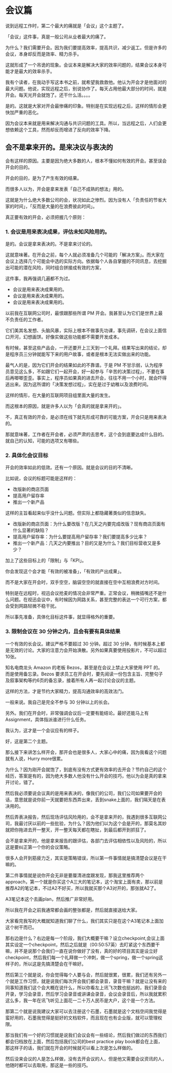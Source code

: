 # 会议篇

说到远程工作时，第二个最大的痛就是「会议」这个主题了。

「会议」这件事，真是一般公司从业者最大的痛了。

为什么？我们需要开会。因为我们要提高效率，提高共识，减少返工。但是许多的会议，本身却反而是效率、精力杀手。

这就形成了一个吊诡的现象。会议本来是解决大家的效率问题的，结果会议本身可能才是最大的效率杀手。

我有个读者，在我动手写这本书之前，就希望我救救他。他认为开会才是他面对的最大问题。他说，实现远程之后，别说协作了。每天占用他最大部分的时间，就是开会。每天光开会就饱了。还干什么活。。。。

是的。这就是大家对开会最惨痛的印象。特别是在实现远程之后，这样的情形会更快加严重的恶化。

因为会议本来就是用来解决沟通与共识问题的工具。所以，当远程之后，人们会更想依赖这个工具，然而却反而增进了反向的效率下降。

## 会不是拿来开的。是来决议与表决的

会有这样的原因。主要是因为绝大多数的人，根本不懂如何有效的开会。甚至误会开会的目的。

开会的目的，是为了产生有效的结果。

而很多人以为，开会是拿来发表「自己不成熟的想法」用的。

这就是为什么绝大多数公司的会，状况如此之惨烈。因为没有人「负责任的节省大家的时间」，「反而是大量的在浪费彼此时间」。

真正要有效的开会，必须把握几个原则：

### 1. 会议是用来表决成果，评估未知风险用的。

是的。会议是拿来表决的。不是拿来讨论的。

这就意味著。在开会之前，每个人就必须准备几个可能的「解决方案」。而大家在会议上选择几个可能会中选的实际方向。依据每个人各自掌握的不同讯息，去挖掘出可能的潜在风险，同时组合拼接成有效的方案，

这件事，我再强调几遍都不为过。

* 会议是用来表决成果用的。
* 会议是用来表决成果用的。
* 会议是用来表决成果用的。

以前我在互联网公司时，最恨跟那些所谓 PM 开会。我甚至认为它们是世界上最不负责任的工作者。

它们美其名发想、头脑风暴，实际上根本不做事先功课，事先调研，在会议上面信口开河，幻想画饼。好像实做这些功能都不需要开发成本。

有时候，甚至这些产品会，一开还要开上三天到一个礼拜。结果写出来的结论，却是程序员三分钟就能写下来的用户故事，或者是根本无法实做出来的功能。

最气人的是，因为它们开会的结果如此的不靠谱。于是 PM 不甘示弱，认为程序员意见这么多，不如跟它们一起开会，好一起参与「辛苦的决策过程」，不要在事后再唧唧歪歪。事实上，程序员如果真的进去开会，往往不用一个小时，就会吓得逃出来。因为这所谓的「决策发想过程」，实在是过于幼稚以及浪费时间。

这样的情形，在大量的互联网项目组里面大量的发生。

而这根本的原因，就是许多人以为「会真的就是拿来开的」。

不，真正有效的开会，是必须在线下就先形成可靠的可能方案，开会只是用来表决的。

那就意味著，工作者在开会者，必须严肃的去思考，这个会到底要达成什么目的。就自己的认知，可能的选项又有哪些。

### 2. 具体化会议目标

开会的效率如此的低效。还有一个原因。就是会议的目的不清晰。

比如说，会议的标题可能是这样的：

* 改版新的商店页面
* 提高用户留存率
* 推出一个新产品

这样的主旨看起来似乎没什么问题。但实际上都隐藏著类似的信息缺失。

* 改版新的商店页面：为什么要改版？在几天之内要完成改版？现有商店页面有什么显著的缺陷？
* 提高用户留存率：为什么要提高用户留存率？我们要提高多少比率？
* 推出一个新产品：几天之内要推出？目的又是为什么？我们目标营收又是多少？

加上了这些目标上的「限制」与「KPI」。

你会发现这个会才能「有效的被准备」，「有效的产出成果」。

而不是大家在开会时，双手空空，脑袋空空的就直接在空中互相浪费对方时间。

特别是在远程时，视迅会议抢麦的情况会非常严重。正常会议，稍微插嘴还不是什么问题。在视迅会议中，有时候因为网路关系，甚至完整的表达一个可行方案，都会受到网路轻微不稳干扰。

所以事先准备，具体化目标这件事，就显得格外的重要。

### 3. 限制会议在 30 分钟之内，且会有要有具体结果

一个有效的长会议。建议严格不要超过 30 分钟。超过 30 分钟，有时候基本上都是无效的讨论。大家的注意力会开始涣散。另外如果真要使用投影片，不可以超过10张。

知名电商龙头 Amazon 的老板 Bezos，甚至是在会议上禁止大家使用 PPT 的。而是使用备忘录。Bezos 要求员工在开会时，要先阅读一份包含主旨、完整句子及叙事架构等约6页的备忘录，接着所有人再一起讨论会议的主题。

这样的方法，才是节约大家精力，提高沟通效率的高效法门。

一般来说。我自己是完全不参与 30 分钟以上的长会。

另外。我们在开会时，非常强调会议后一定要有能结论。最好还能马上有 Assignment，具体指派谁进行什么任务。

我认为，这才是一个会议应有的样子。



好，这是第二个主题。

那么接下来讲怎么样开会，那开会也是很多人，大家心中的痛，因为我看这个问题就有人说，Hurry more很累。

为什么？因为刚开会就饱了，到底有没有方式更有效率的去开会？节约自己的这个经历，答案是有的，因为绝大多数人他没有什么开会的技巧，他以为会是真的拿来开讨论，错了。

然后我必须要说会议真的是用来表决的，像我们的公司，我们公司如果要开会的话，意思就是说你前一天就要把东西弄出来，丢到snake上面的，我们隔天是在表决用的。

然后弄表决报告，然后现场评估风险用的，会不是拿来开的，我遇到很多互联网公司，我最讨厌以前的一些批验，为什么？因为他们以为这个会是开的，那莫名其妙就把你拖进去开一整天，开一整天每天都在瞎扯，到最后都开到抓狂了。

会不是拿来开的，他是拿来报告的跟评估，各部门去评估相依性以及风险的，所以这是要纠正第一个你的会议策略。

很多人会开到筋疲力乏，其实是策略错误，所以第一件事情就是搞清楚会议是在干嘛的。


第二件事情就是说你开会无非是要厘清进度跟发现，那我这里推荐两个approach，第一个就是你买这个A三大的笔记本，这个淘宝上面有卖，那以前是推荐A2的笔记本，不过A2不好买，所以我就买那个A3对开的，那张就A2了。

A3笔记本这个去画plan，然后推广非常好用。

所以我在开会之前我通常都会画的整张都是，然后就直接送给大家。

大家看完我写的大概就知道我们聊了什么，我们其实只是在这个A3笔记本上面加这个树干而已。

那右边是什么？右边是每一个阶段，我们大概要干嘛？设立checkpoint,会议上面其实设定一个checkpoint，然后之后就是（00:50:57英）去盯紧这个东西要干嘛，并不是说那个会我们一直在说你做好了没有，真的好的项目其实是设立好checkpoint，然后我们每一个礼拜做一个冲刺，做一个spring，做一个spring这样子的，所以这是先搞清楚会在干嘛好。

然后第三个就是说，你会觉得每个人要与会，然后就很累，很累，我们还有另外一个就是工作习惯，就是说我们每次开会我们都会录音，录音干嘛？就是让没有来的同事知道我们这个会大概在说什么，所以你看左上讯飞次数也挺凶的，我们录音会开录，学习会录音，然后学习会录音或讲课会录音，会议会录音后，所以我就累积这么多，我一年在讯飞听见上面花一二十万人民币是大户，这个是一个方法。


那第二个就是说我建议大家可以去注册这个石墨，石墨就是这个文档空间我觉得是蛮好用的，石墨我觉得是挺好的文档软件，而且现在也有企业版，就可以管理权限。

那当我们有一个好的习惯就是说我们会议会有一些结论，然后我们做过的东西我们都会归档放在上面，然后包括我们公司的best practice play book都会在上面，那这样子的话，我们就在开会的时候就可以看上次是怎么样做的。

然后没来会议的人是怎么样做，没有去开会议的人，但是他又需要会议资讯的人，他随时都可以去取用，那这是一些的技巧。
